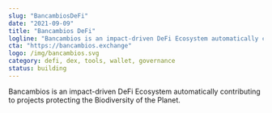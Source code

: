 ```yaml
---
slug: "BancambiosDeFi"
date: "2021-09-09"
title: "Bancambios DeFi"
logline: "Bancambios is an impact-driven DeFi Ecosystem automatically contributing to projects protecting the Biodiversity of the Planet."
cta: "https://bancambios.exchange"
logo: /img/bancambios.svg
category: defi, dex, tools, wallet, governance
status: building
---
```

Bancambios is an impact-driven DeFi Ecosystem automatically contributing to projects protecting the Biodiversity of the Planet.